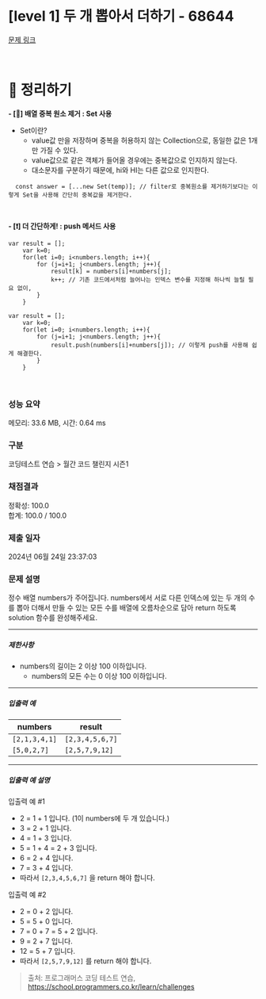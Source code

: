 # [level 1] 두 개 뽑아서 더하기 - 68644 

[문제 링크](https://school.programmers.co.kr/learn/courses/30/lessons/68644) 

<br/>

# 📝 정리하기
**- [🔔] 배열 중복 원소 제거 : Set 사용**<br/>
- Set이란?
  - value값 만을 저장하며 중복을 허용하지 않는 Collection으로, 동일한 값은 1개만 가질 수 있다.
  - value값으로 같은 객체가 들어올 경우에는 중복값으로 인지하지 않는다.
  - 대소문자를 구분하기 때문에, hi와 HI는 다른 값으로 인지한다.

```
  const answer = [...new Set(temp)]; // filter로 중복원소를 제거하기보다는 이렇게 Set을 사용해 간단히 중복값을 제거한다.
```
<br/>

**- [❗] 더 간단하게! : push 메서드 사용**<br/>
```
var result = [];
    var k=0;
    for(let i=0; i<numbers.length; i++){
        for (j=i+1; j<numbers.length; j++){
            result[k] = numbers[i]+numbers[j];
            k++; // 기존 코드에서처럼 늘어나는 인덱스 변수를 지정해 하나씩 늘릴 필요 없이,
        }
    }
```
```
var result = [];
    var k=0;
    for(let i=0; i<numbers.length; i++){
        for (j=i+1; j<numbers.length; j++){
            result.push(numbers[i]+numbers[j]); // 이렇게 push를 사용해 쉽게 해결한다.
        }
    }
```
<br/>

### 성능 요약

메모리: 33.6 MB, 시간: 0.64 ms

### 구분

코딩테스트 연습 > 월간 코드 챌린지 시즌1

### 채점결과

정확성: 100.0<br/>합계: 100.0 / 100.0

### 제출 일자

2024년 06월 24일 23:37:03

### 문제 설명

<p>정수 배열 numbers가 주어집니다. numbers에서 서로 다른 인덱스에 있는 두 개의 수를 뽑아 더해서 만들 수 있는 모든 수를 배열에 오름차순으로 담아 return 하도록 solution 함수를 완성해주세요.</p>

<hr>

<h5>제한사항</h5>

<ul>
<li>numbers의 길이는 2 이상 100 이하입니다.

<ul>
<li>numbers의 모든 수는 0 이상 100 이하입니다.</li>
</ul></li>
</ul>

<hr>

<h5>입출력 예</h5>
<table class="table">
        <thead><tr>
<th>numbers</th>
<th>result</th>
</tr>
</thead>
        <tbody><tr>
<td><code>[2,1,3,4,1]</code></td>
<td><code>[2,3,4,5,6,7]</code></td>
</tr>
<tr>
<td><code>[5,0,2,7]</code></td>
<td><code>[2,5,7,9,12]</code></td>
</tr>
</tbody>
      </table>
<hr>

<h5>입출력 예 설명</h5>

<p>입출력 예 #1</p>

<ul>
<li>2 = 1 + 1 입니다. (1이 numbers에 두 개 있습니다.)</li>
<li>3 = 2 + 1 입니다.</li>
<li>4 = 1 + 3 입니다.</li>
<li>5 = 1 + 4 = 2 + 3 입니다.</li>
<li>6 = 2 + 4 입니다.</li>
<li>7 = 3 + 4 입니다.</li>
<li>따라서 <code>[2,3,4,5,6,7]</code> 을 return 해야 합니다.</li>
</ul>

<p>입출력 예 #2</p>

<ul>
<li>2 = 0 + 2 입니다.</li>
<li>5 = 5 + 0 입니다.</li>
<li>7 = 0 + 7 = 5 + 2 입니다.</li>
<li>9 = 2 + 7 입니다.</li>
<li>12 = 5 + 7 입니다.</li>
<li>따라서 <code>[2,5,7,9,12]</code> 를 return 해야 합니다.</li>
</ul>


> 출처: 프로그래머스 코딩 테스트 연습, https://school.programmers.co.kr/learn/challenges

